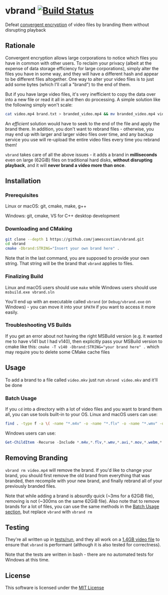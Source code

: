 # vbrand [![Build Status](https://travis-ci.org/jamescostian/vbrand.svg?branch=master)](https://travis-ci.org/jamescostian/vbrand)

Defeat [convergent encryption](https://en.wikipedia.org/wiki/Convergent_encryption) of video files by branding them without disrupting playback

## Rationale

Convergent encryption allows large corporations to notice which files you have in common with other users. To reclaim your privacy (albeit at the expense of data storage efficiency for large corporations), simply alter the files you have in some way, and they will have a different hash and appear to be different files altogether. One way to alter your video files is to just add some bytes (which I'll call a "brand") to the end of them.

But if you have large video files, it's very inefficient to copy the data over into a new file or read it all in and then do processing. A simple solution like the following simply won't scale:

```bash
cat video.mp4 brand.txt > branded_video.mp4 && mv branded_video.mp4 video.mp4
```

An *efficient* solution would have to seek to the end of the file and apply the brand there. In addition, you don't want to rebrand files - otherwise, you may end up with larger and larger video files over time, and any backup service you use will re-upload the entire video files every time you rebrand them!

`vbrand` takes care of all the above issues - it adds a brand in **milliseconds** even on large (62GiB) files on traditional hard disks, **without disrupting playback**, and it will **never brand a video more than once**.

## Installation

### Prerequisites

Linux or macOS: git, cmake, make, g++

Windows: git, cmake, VS for C++ desktop development

### Downloading and CMaking

```bash
git clone --depth 1 https://github.com/jamescostian/vbrand.git
cd vbrand
cmake -Dbrand:STRING="Insert your own brand here" .
```

Note that in the last command, you are supposed to provide your own string. That string will be the brand that `vbrand` applies to files.

### Finalizing Build

Linux and macOS users should use `make` while Windows users should use `msbuild.exe vbrand.sln`

You'll end up with an executable called `vbrand` (or `Debug/vbrand.exe` on Windows) - you can move it into your `$PATH` if you want to access it more easily.

### Troubleshooting VS Builds

If you get an error about not having the right MSBuild version (e.g. it wanted me to have v141 but I had v140), then explicitly pass your MSBuild version to cmake like this: `cmake -T v140 -Dbrand:STRING="your brand here" .` which may require you to delete some CMake cache files

## Usage

To add a brand to a file called `video.mkv` just run `vbrand video.mkv` and it'll be done

### Batch Usage

If you `cd` into a directory with a lot of video files and you want to brand them all, you can use tools built-in to your OS. Linux and macOS users can use:

```bash
find . -type f -a \( -name "*.m4v" -o -name "*.flv" -o -name "*.wmv" -o -name "*.avi" -o -name "*.mov" -o -name "*.webm" -o -name "*.ogv" -o -name "*.mkv" -o -name "*.mp4" -o -name "*.mpg" -o -name "*.divx" \) -exec vbrand {} \;
```

Windows users can use:

```powershell
Get-ChildItem -Recurse -Include *.m4v,*.flv,*.wmv,*.avi,*.mov,*.webm,*.ogv,*.mkv,*.mp4,*.mpg,*.divx | % { vbrand $_.FullName }
```

## Removing Branding

`vbrand rm video.mp4` will remove the brand. If you'd like to change your brand, you should first remove the old brand from everything that was branded, then recompile with your new brand, and finally rebrand all of your previously branded files.

Note that while adding a brand is absurdly quick (~3ms for a 62GiB file), removing is not (~300ms on the same 62GiB file). Also note that to remove brands for a lot of files, you can use the same methods in the [Batch Usage section](#batch-usage), but replace `vbrand` with `vbrand rm`

## Testing

They're all written up in [tests/run](tests/run), and they all work on a [1.4GB video file](http://jell.yfish.us/) to ensure that `vbrand` is performant (although it is also tested for correctness).

Note that the tests are written in bash - there are no automated tests for Windows at this time.

## License

This software is licensed under the [MIT License](LICENSE)
